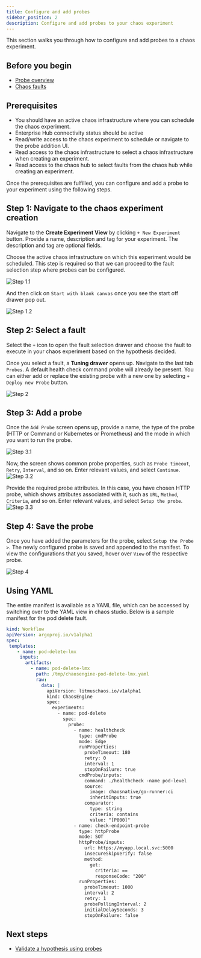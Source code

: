 ```yaml
---
title: Configure and add probes
sidebar_position: 2
description: Configure and add probes to your chaos experiment
---
```


This section walks you through how to configure and add probes to a chaos experiment.

## Before you begin

- [Probe overview](./overview)
- [Chaos faults](/docs/chaos-engineering/technical-reference/chaos-faults/chaos-faults.md)

## Prerequisites

- You should have an active chaos infrastructure where you can schedule the chaos experiment.
- Enterprise Hub connectivity status should be active
- Read/write access to the chaos experiment to schedule or navigate to the probe addition UI.
- Read access to the chaos infrastructure to select a chaos infrastructure when creating an experiment.
- Read access to the chaos hub to select faults from the chaos hub while creating an experiment.

Once the prerequisites are fulfilled, you can configure and add a probe to your experiment using the following steps. 

## Step 1: Navigate to the chaos experiment creation
Navigate to the **Create Experiment View** by clicking `+ New Experiment` button. Provide a name, description and tag for your experiment. The description and tag are optional fields. 

Choose the active chaos infrastructure on which this experiment would be scheduled. This step is required so that we can proceed to the fault selection step where probes can be configured.

![Step 1.1](./static/configure-and-add-probe/step1.1.png)

And then click on `Start with blank canvas` once you see the start off drawer pop out.

![Step 1.2](./static/configure-and-add-probe/step1.2.png)

## Step 2: Select a fault

Select the `+` icon to open the fault selection drawer and choose the fault to execute in your chaos experiment based on the hypothesis decided.

Once you select a fault, a **Tuning drawer** opens up. Navigate to the last tab `Probes`. A default health check command probe will already be present. You can either add or replace the existing probe with a new one by selecting `+ Deploy new Probe` button.

![Step 2](./static/configure-and-add-probe/step2.png)

## Step 3: Add a probe

Once the `Add Probe` screen opens up, provide a name, the type of the probe (HTTP or Command or Kubernetes or Prometheus) and the mode in which you want to run the probe.

![Step 3.1](./static/configure-and-add-probe/step3.1.png)

Now, the screen shows common probe properties, such as `Probe timeout`, `Retry`, `Interval`, and so on. Enter relevant values, and select `Continue`.
![Step 3.2](./static/configure-and-add-probe/step3.2.png)

Provide the required probe attributes. In this case, you have chosen HTTP probe, which shows attributes associated with it, such as `URL`, `Method`, `Criteria`, and so on. Enter relevant values, and select `Setup the probe`.
![Step 3.3](./static/configure-and-add-probe/step3.3.png)

## Step 4: Save the probe

Once you have added the parameters for the probe, select `Setup the Probe >`. The newly configured probe is saved and appended to the manifest. To view the configurations that you saved, hover over `View` of the respective probe.

![Step 4](./static/configure-and-add-probe/step4.png)

## Using YAML

The entire manifest is available as a YAML file, which can be accessed by switching over to the YAML view in chaos studio. Below is a sample manifest for the pod delete fault.

```yaml
kind: Workflow
apiVersion: argoproj.io/v1alpha1
spec:
 templates:
    - name: pod-delete-lmx
     inputs:
       artifacts:
         - name: pod-delete-lmx
           path: /tmp/chaosengine-pod-delete-lmx.yaml
           raw:
             data: |
               apiVersion: litmuschaos.io/v1alpha1
               kind: ChaosEngine
               spec:
                 experiments:
                   - name: pod-delete
                     spec:
                       probe:
                         - name: healthcheck
                           type: cmdProbe
                           mode: Edge
                           runProperties:
                             probeTimeout: 180
                             retry: 0
                             interval: 1
                             stopOnFailure: true
                           cmdProbe/inputs:
                             command: ./healthcheck -name pod-level
                             source:
                               image: chaosnative/go-runner:ci
                               inheritInputs: true
                             comparator:
                               type: string
                               criteria: contains
                               value: "[P000]"
                         - name: check-endpoint-probe
                           type: httpProbe
                           mode: SOT
                           httpProbe/inputs:
                             url: https://myapp.local.svc:5000
                             insecureSkipVerify: false
                             method:
                               get:
                                 criteria: ==
                                 responseCode: "200"
                           runProperties:
                             probeTimeout: 1000
                             interval: 2
                             retry: 1
                             probePollingInterval: 2
                             initialDelaySeconds: 3
                             stopOnFailure: false
```

## Next steps

* [Validate a hypothesis using probes](./validate-hypothesis-using-probes.md)